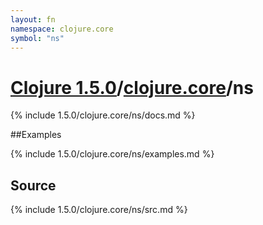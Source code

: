 ```yaml
---
layout: fn
namespace: clojure.core
symbol: "ns"
---
```


# [Clojure 1.5.0](../../)/[clojure.core](../)/ns

{% include 1.5.0/clojure.core/ns/docs.md %}

##Examples

{% include 1.5.0/clojure.core/ns/examples.md %}
## Source
{% include 1.5.0/clojure.core/ns/src.md %}

